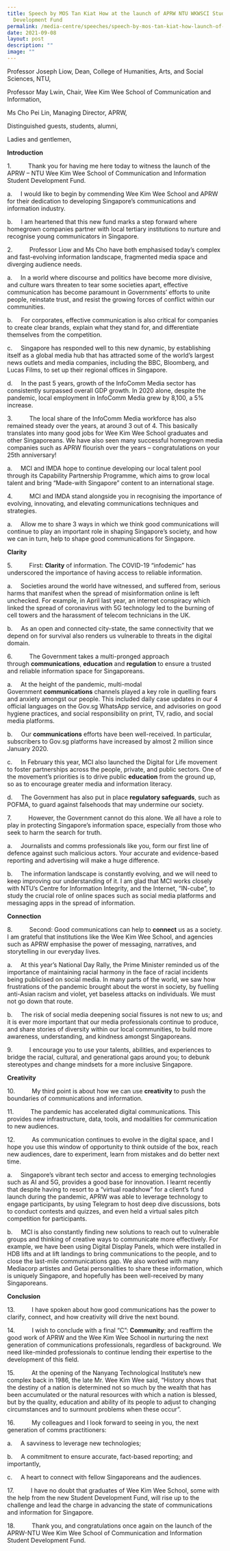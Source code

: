 ```yaml
---
title: Speech by MOS Tan Kiat How at the launch of APRW NTU WKWSCI Student
  Development Fund
permalink: /media-centre/speeches/speech-by-mos-tan-kiat-how-launch-of-aprw-ntu-wkwsci-student-development-fund/
date: 2021-09-08
layout: post
description: ""
image: ""
---
```

Professor Joseph Liow, Dean, College of Humanities, Arts, and Social Sciences, NTU,

Professor May Lwin, Chair, Wee Kim Wee School of Communication and Information,

Ms Cho Pei Lin, Managing Director, APRW,

Distinguished guests, students, alumni,

Ladies and gentlemen,

**Introduction**

1\.          Thank you for having me here today to witness the launch of the APRW – NTU Wee Kim Wee School of Communication and Information Student Development Fund.

a.     I would like to begin by commending Wee Kim Wee School and APRW for their dedication to developing Singapore’s communications and information industry.

b.     I am heartened that this new fund marks a step forward where homegrown companies partner with local tertiary institutions to nurture and recognise young communicators in Singapore.

2\.          Professor Liow and Ms Cho have both emphasised today’s complex and fast-evolving information landscape, fragmented media space and diverging audience needs.

a.     In a world where discourse and politics have become more divisive, and culture wars threaten to tear some societies apart, effective communication has become paramount in Governments’ efforts to unite people, reinstate trust, and resist the growing forces of conflict within our communities.

b.     For corporates, effective communication is also critical for companies to create clear brands, explain what they stand for, and differentiate themselves from the competition.

c.     Singapore has responded well to this new dynamic, by establishing itself as a global media hub that has attracted some of the world’s largest news outlets and media companies, including the BBC, Bloomberg, and Lucas Films, to set up their regional offices in Singapore.

d.     In the past 5 years, growth of the InfoComm Media sector has consistently surpassed overall GDP growth. In 2020 alone, despite the pandemic, local employment in InfoComm Media grew by 8,100, a 5% increase.

3\.          The local share of the InfoComm Media workforce has also remained steady over the years, at around 3 out of 4. This basically translates into many good jobs for Wee Kim Wee School graduates and other Singaporeans. We have also seen many successful homegrown media companies such as APRW flourish over the years – congratulations on your 25th anniversary!

a.     MCI and IMDA hope to continue developing our local talent pool through its Capability Partnership Programme, which aims to grow local talent and bring “Made-with Singapore” content to an international stage.

4\.          MCI and IMDA stand alongside you in recognising the importance of evolving, innovating, and elevating communications techniques and strategies.

a.     Allow me to share 3 ways in which we think good communications will continue to play an important role in shaping Singapore’s society, and how we can in turn, help to shape good communications for Singapore.

**Clarity**

5\.          First: **Clarity** of information. The COVID-19 “infodemic” has underscored the importance of having access to reliable information.

a.     Societies around the world have witnessed, and suffered from, serious harms that manifest when the spread of misinformation online is left unchecked. For example, in April last year, an internet conspiracy which linked the spread of coronavirus with 5G technology led to the burning of cell towers and the harassment of telecom technicians in the UK.

b.     As an open and connected city-state, the same connectivity that we depend on for survival also renders us vulnerable to threats in the digital domain.

6\.          The Government takes a multi-pronged approach through **communications**, **education** and **regulation** to ensure a trusted and reliable information space for Singaporeans.

a.     At the height of the pandemic, multi-modal Government **communications** channels played a key role in quelling fears and anxiety amongst our people. This included daily case updates in our 4 official languages on the Gov.sg WhatsApp service, and advisories on good hygiene practices, and social responsibility on print, TV, radio, and social media platforms.

b.     Our **communications** efforts have been well-received. In particular, subscribers to Gov.sg platforms have increased by almost 2 million since January 2020.

c.     In February this year, MCI also launched the Digital for Life movement to foster partnerships across the people, private, and public sectors. One of the movement’s priorities is to drive public **education** from the ground up, so as to encourage greater media and information literacy.

d.     The Government has also put in place **regulatory safeguards**, such as POFMA, to guard against falsehoods that may undermine our society.

7\.          However, the Government cannot do this alone. We all have a role to play in protecting Singapore’s information space, especially from those who seek to harm the search for truth.

a.     Journalists and comms professionals like you, form our first line of defence against such malicious actors. Your accurate and evidence-based reporting and advertising will make a huge difference.

b.     The information landscape is constantly evolving, and we will need to keep improving our understanding of it. I am glad that MCI works closely with NTU’s Centre for Information Integrity, and the Internet, “IN-cube”, to study the crucial role of online spaces such as social media platforms and messaging apps in the spread of information.

**Connection**

8\.          Second: Good communications can help to **connect** us as a society. I am grateful that institutions like the Wee Kim Wee School, and agencies such as APRW emphasise the power of messaging, narratives, and storytelling in our everyday lives.

a.     At this year’s National Day Rally, the Prime Minister reminded us of the importance of maintaining racial harmony in the face of racial incidents being publicised on social media. In many parts of the world, we saw how frustrations of the pandemic brought about the worst in society, by fuelling anti-Asian racism and violet, yet baseless attacks on individuals. We must not go down that route.

b.     The risk of social media deepening social fissures is not new to us; and it is ever more important that our media professionals continue to produce, and share stories of diversity within our local communities, to build more awareness, understanding, and kindness amongst Singaporeans.

9\.          I encourage you to use your talents, abilities, and experiences to bridge the racial, cultural, and generational gaps around you; to debunk stereotypes and change mindsets for a more inclusive Singapore.

**Creativity**

10\.          My third point is about how we can use **creativity** to push the boundaries of communications and information.

11\.          The pandemic has accelerated digital communications. This provides new infrastructure, data, tools, and modalities for communication to new audiences.

12\.          As communication continues to evolve in the digital space, and I hope you use this window of opportunity to think outside of the box, reach new audiences, dare to experiment, learn from mistakes and do better next time.

a.     Singapore’s vibrant tech sector and access to emerging technologies such as AI and 5G, provides a good base for innovation. I learnt recently that despite having to resort to a “virtual roadshow” for a client’s fund launch during the pandemic, APRW was able to leverage technology to engage participants, by using Telegram to host deep dive discussions, bots to conduct contests and quizzes, and even held a virtual sales pitch competition for participants.

b.     MCI is also constantly finding new solutions to reach out to vulnerable groups and thinking of creative ways to communicate more effectively. For example, we have been using Digital Display Panels, which were installed in HDB lifts and at lift landings to bring communications to the people, and to close the last-mile communications gap. We also worked with many Mediacorp artistes and Getai personalities to share these information, which is uniquely Singapore, and hopefully has been well-received by many Singaporeans.

**Conclusion**

13\.          I have spoken about how good communications has the power to clarify, connect, and how creativity will drive the next bound.

14\.          I wish to conclude with a final “C”: **Community**; and reaffirm the good work of APRW and the Wee Kim Wee School in nurturing the next generation of communications professionals, regardless of background. We need like-minded professionals to continue lending their expertise to the development of this field.

15\.          At the opening of the Nanyang Technological Institute’s new complex back in 1986, the late Mr. Wee Kim Wee said, “History shows that the destiny of a nation is determined not so much by the wealth that has been accumulated or the natural resources with which a nation is blessed, but by the quality, education and ability of its people to adjust to changing circumstances and to surmount problems when these occur”.

16\.          My colleagues and I look forward to seeing in you, the next generation of comms practitioners:

a.     A savviness to leverage new technologies;

b.     A commitment to ensure accurate, fact-based reporting; and importantly,

c.     A heart to connect with fellow Singaporeans and the audiences.

17\.          I have no doubt that graduates of Wee Kim Wee School, some with the help from the new Student Development Fund, will rise up to the challenge and lead the charge in advancing the state of communications and information for Singapore.

18\.          Thank you, and congratulations once again on the launch of the APRW-NTU Wee Kim Wee School of Communication and Information Student Development Fund.